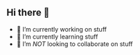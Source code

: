 ## Hi there 👋
- 🔭 I’m currently working on stuff
- 🌱 I’m currently learning stuff
- 👯 I’m *NOT* looking to collaborate on stuff
<!--
**illiapolovnikov/illiapolovnikov** is a ✨ _special_ ✨ repository because its `README.md` (this file) appears on your GitHub profile.

Here are some ideas to get you started:

- 🔭 I’m currently working on ...
- 🌱 I’m currently learning ...
- 👯 I’m looking to collaborate on ...
- 🤔 I’m looking for help with ...
- 💬 Ask me about ...
- 📫 How to reach me: ...
- 😄 Pronouns: ...
- ⚡ Fun fact: ...
-->
